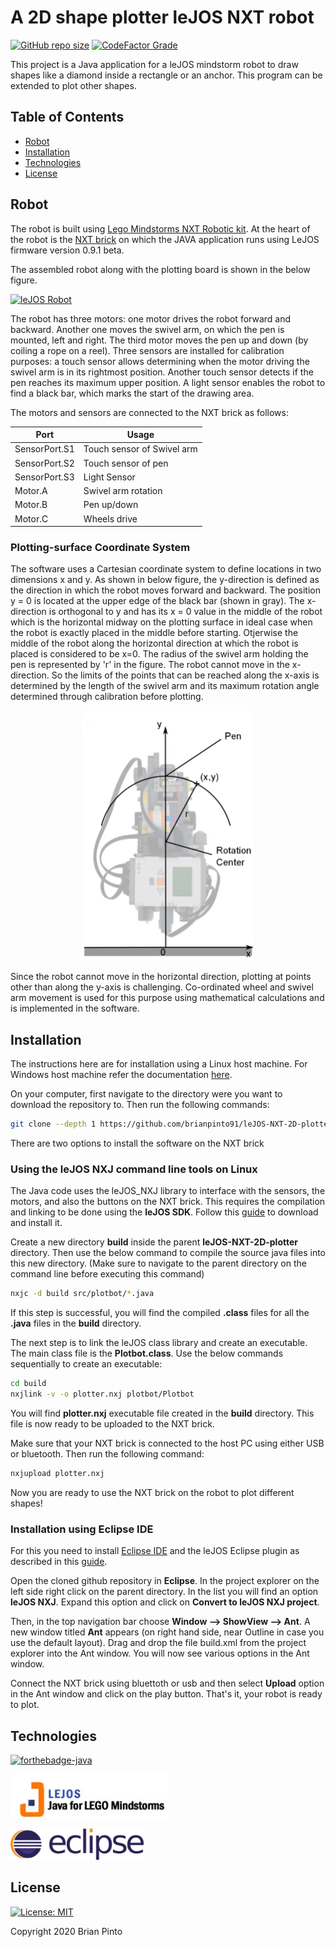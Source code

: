 # A 2D shape plotter leJOS NXT robot

[![GitHub repo size](https://img.shields.io/github/repo-size/brianpinto91/leJOS-NXT-2D-plotter?logo=GitHub)]()
[![CodeFactor Grade](https://img.shields.io/codefactor/grade/github/brianpinto91/leJOS-NXT-2D-plotter/main)](https://www.codefactor.io/repository/github/brianpinto91/leJOS-NXT-2D-plotter)

This project is a Java application for a leJOS mindstorm robot to draw shapes like a diamond inside a rectangle or an anchor. This program can be extended to plot other shapes.

## Table of Contents
* [Robot](#Robot)
* [Installation](#Installation)
* [Technologies](#Technologies)
* [License](#License)

## Robot

The robot is built using [Lego Mindstorms NXT Robotic kit][lego_robot_kit_link]. At the heart of the robot is the [NXT brick][nxt_brick_link] on which the JAVA application runs using LeJOS firmware version 0.9.1 beta.

The assembled robot along with the plotting board is shown in the below figure.

[![leJOS Robot](github-page/static/img/leJOS_robot.png)]()

The robot has three motors: one motor drives the robot forward and backward. Another one moves the swivel arm, on which the pen is mounted, left and right. The third motor moves the pen up and down (by coiling a rope on a reel). Three sensors are installed for calibration purposes: a touch sensor allows determining when the motor driving the swivel arm is in its rightmost position. Another touch sensor detects if the pen reaches its maximum upper position. A light sensor enables the robot to find a black bar, which marks the start of the drawing area.

The motors and sensors are connected to the NXT brick as follows:

| Port | Usage |
| ---- | ----- |
| SensorPort.S1 | Touch sensor of Swivel arm |
| SensorPort.S2 | Touch sensor of pen |
| SensorPort.S3 | Light Sensor |
| Motor.A | Swivel arm rotation |
| Motor.B | Pen up/down |
| Motor.C | Wheels drive |

### Plotting-surface Coordinate System

The software uses a Cartesian coordinate system to define locations in two dimensions x and y. As shown in below figure, the y-direction is defined as the direction in which the robot moves forward and backward. The position y = 0 is located at the upper edge of the black bar (shown in gray). The x-direction is orthogonal to y and has its x = 0 value in the middle of the robot which is the horizontal midway on the plotting surface in ideal case when the robot is exactly placed in the middle before starting. Otjerwise the middle of the robot along the horizontal direction at which the robot is placed is considered to be x=0. The radius of the swivel arm holding the pen is represented by 'r' in the figure. The robot cannot move in the x-direction. So the limits of the points that can be reached along the x-axis is determined by the length of the swivel arm and its maximum rotation angle determined through calibration before plotting.

<div style="text-align:center;"><img src=github-page/static/img/coordinate_system.png height=400>
</div>

Since the robot cannot move in the horizontal direction, plotting at points other than along the y-axis is challenging. Co-ordinated wheel and swivel arm movement is used for this purpose using mathematical calculations and is implemented in the software.

## Installation

The instructions here are for installation using a Linux host machine. For Windows host machine refer the documentation [here][windows_guide_link].

On your computer, first navigate to the directory were you want to download the repository to. Then run the following commands:

```sh
git clone --depth 1 https://github.com/brianpinto91/leJOS-NXT-2D-plotter.git
```
 
There are two options to install the software on the NXT brick

### Using the leJOS NXJ command line tools on Linux

The Java code uses the leJOS_NXJ library to interface with the sensors, the motors, and also the buttons on the NXT brick. This requires the compilation and linking to be done using the **leJOS SDK**. Follow this [guide][lejos_sdk_link] to download and install it.

Create a new directory **build** inside the parent **leJOS-NXT-2D-plotter** directory. Then use the below command to compile the source java files into this new directory. (Make sure to navigate to the parent directory on the command line before executing this command)

```sh
nxjc -d build src/plotbot/*.java
```

If this step is successful, you will find the compiled **.class** files for all the **.java** files in the **build** directory. 

The next step is to link the leJOS class library and create an executable. The main class file is the **Plotbot.class**. Use the below commands sequentially to create an executable:

```sh
cd build
nxjlink -v -o plotter.nxj plotbot/Plotbot
```
You will find **plotter.nxj** executable file created in the **build** directory. This file is now ready to be uploaded to the NXT brick.

Make sure that your NXT brick is connected to the host PC using either USB or bluetooth. Then run the following command:

```sh
nxjupload plotter.nxj
```
Now you are ready to use the NXT brick on the robot to plot different shapes!

### Installation using Eclipse IDE

For this you need to install [Eclipse IDE][eclipse_link] and the leJOS Eclipse plugin as described in this [guide][lejos_plugin_link].

Open the cloned github repository in **Eclipse**. In the project explorer on the left side right click on the parent directory. In the list you will find an option **leJOS NXJ**. Expand this option and click on **Convert to leJOS NXJ project**.

Then, in the top navigation bar choose **Window --> ShowView --> Ant**. A new window titled **Ant** appears (on right hand
side, near Outline in case you use the default layout). Drag and drop the file build.xml from the project explorer into the Ant window. You will now see various options in the Ant window.

Connect the NXT brick using bluettoth or usb and then select **Upload** option in the Ant window and click on the play button. That's it, your robot is ready to plot.

## Technologies
[![forthebadge-java](https://forthebadge.com/images/badges/made-with-java.svg)](https://forthebadge.com)<br>

<img target="_blank" src="github-page/static/img/lejosLogo.jpeg" height=70><br>

<img target="_blank" src="github-page/static/img/eclipse_logo_colour.png" height=50><br>

## License
[![License: MIT](https://img.shields.io/badge/License-MIT-yellow.svg)](LICENSE.md)

Copyright 2020 Brian Pinto

[nxt_brick_link]: http://www.lejos.org/nxj.php
[lego_robot_kit_link]: https://www.generationrobots.com/en/401351-robotic-kit-lego-mindstorms-nxt-v2-robot.html#
[lejos_sdk_link]: http://www.lejos.org/nxt/nxj/tutorial/Preliminaries/GettingStartedLinux.htm
[windows_guide_link]: http://www.lejos.org/nxt/nxj/tutorial/Preliminaries/GettingStartedWindows.htm
[lejos_plugin_link]: http://www.lejos.org/nxt/nxj/tutorial/Preliminaries/UsingEclipse.htm
[eclipse_link]: https://www.eclipse.org/downloads/packages/release/helios/m7/eclipse-ide-linux-developers